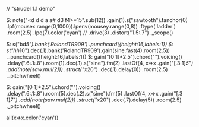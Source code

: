 // "strudel 1.1 demo"

$: note("<d d d a a# d3 f4>*15".sub(12))
  .gain(1).s("sawtooth").fanchor(0)
  .lpf(mousex.range(0,1000)).lpenv(mousey.range(0,8))
  .ftype('ladder')
  .room(2.5)
  .lpq(7).color('cyan')
  // .drive(3)
  .distort("1.5:.7")
  ._scope()

$: s("bd*5").bank('RolandTR909')
._punchcard({height:16,labels:1})
$_: s("hh*10").dec(.1).bank('RolandTR909').gain(sine.fast(4).room(2.5))
._punchcard({height:16,labels:1})
$: gain("[0 1]*2.5").chord("<Dm9 Gm9>").voicing()
  .delay(".6:.1:.8").room(1).dec(.1).s("sine").fm(2)
  .lastOf(4, x=>x
    .gain("[.3 1]*5")
    .add(note(saw.mul(2)))
    .struct("x*20")
    .dec(.1).delay(0))
    .room(2.5)
._pitchwheel()

$: gain("[0 1]*2.5").chord("<Dm9 Gm9>").voicing()
  .delay(".6:.1:.8").room(5).dec(.2).s("sine").fm(5)
  .lastOf(4, x=>x
    .gain("[.3 1]*7")
    .add(note(saw.mul(2)))
    .struct("x*20")
    .dec(.7).delay(5))
    .room(2.5)
._pitchwheel()

all(x=>x.color('cyan'))


